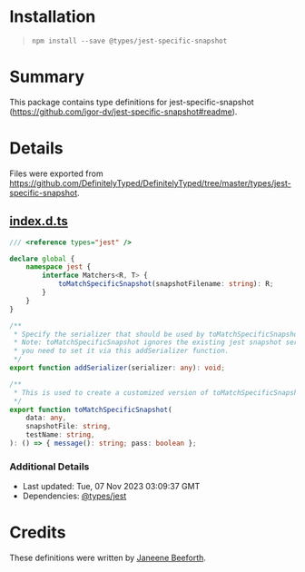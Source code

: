 # Installation
> `npm install --save @types/jest-specific-snapshot`

# Summary
This package contains type definitions for jest-specific-snapshot (https://github.com/igor-dv/jest-specific-snapshot#readme).

# Details
Files were exported from https://github.com/DefinitelyTyped/DefinitelyTyped/tree/master/types/jest-specific-snapshot.
## [index.d.ts](https://github.com/DefinitelyTyped/DefinitelyTyped/tree/master/types/jest-specific-snapshot/index.d.ts)
````ts
/// <reference types="jest" />

declare global {
    namespace jest {
        interface Matchers<R, T> {
            toMatchSpecificSnapshot(snapshotFilename: string): R;
        }
    }
}

/**
 * Specify the serializer that should be used by toMatchSpecificSnapshot.
 * Note: toMatchSpecificSnapshot ignores the existing jest snapshot serializer settings. If you want to use a custom serializer,
 * you need to set it via this addSerializer function.
 */
export function addSerializer(serializer: any): void;

/**
 * This is used to create a customized version of toMatchSpecificSnapshot.
 */
export function toMatchSpecificSnapshot(
    data: any,
    snapshotFile: string,
    testName: string,
): () => { message(): string; pass: boolean };

````

### Additional Details
 * Last updated: Tue, 07 Nov 2023 03:09:37 GMT
 * Dependencies: [@types/jest](https://npmjs.com/package/@types/jest)

# Credits
These definitions were written by [Janeene Beeforth](https://github.com/dawnmist).
